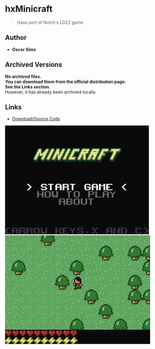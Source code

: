 <detail>

# hxMinicraft 
  
>Haxe port of Notch's LD22 game.
  
## Author 
- **Oscar Sims** 

## Archived Versions 
**No archived files.**  
**You can download them from the official distribution page.**  
**See the Links section.**  
However, it has already been archived locally.

## Links 
- [Download/Source Code](https://github.com/oscarcs/hxMinicraft)  

![_main](https://github.com/FurnishedChunk/Minicraft-Mod-Archives/raw/master/readme_shot/hx-main.png)
![](https://github.com/FurnishedChunk/Minicraft-Mod-Archives/raw/master/readme_shot/hx.png)
</detail>
<p>

<detail>